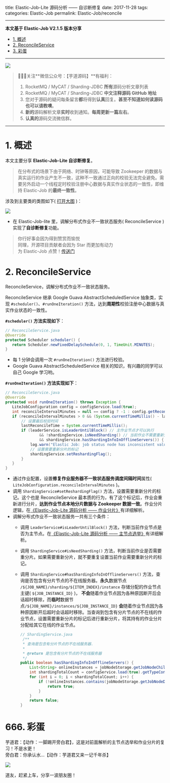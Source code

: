 title: Elastic-Job-Lite 源码分析 —— 自诊断修复
date: 2017-11-28
tags:
categories: Elastic-Job
permalink: Elastic-Job/reconcile

-------

**本文基于 Elastic-Job V2.1.5 版本分享**

- [1. 概述](#)
- [2. ReconcileService](#)
- [3. 彩蛋](#)

-------

![](http://www.yunai.me/images/common/wechat_mp_2017_07_31.jpg)

> 🙂🙂🙂关注**微信公众号：【芋道源码】**有福利：  
> 1. RocketMQ / MyCAT / Sharding-JDBC **所有**源码分析文章列表  
> 2. RocketMQ / MyCAT / Sharding-JDBC **中文注释源码 GitHub 地址**  
> 3. 您对于源码的疑问每条留言**都**将得到**认真**回复。**甚至不知道如何读源码也可以请教噢**。  
> 4. **新的**源码解析文章**实时**收到通知。**每周更新一篇左右**。  
> 5. **认真的**源码交流微信群。

-------

# 1. 概述

本文主要分享 **Elastic-Job-Lite 自诊断修复**。

> 在分布式的场景下由于网络、时钟等原因，可能导致 Zookeeper 的数据与真实运行的作业产生不一致，这种不一致通过正向的校验无法完全避免。需要另外启动一个线程定时校验注册中心数据与真实作业状态的一致性，即维持 Elastic-Job 的**最终一致性**。

涉及到主要类的类图如下( [打开大图](http://www.yunai.me/images/Elastic-Job/2017_11_28/01.png) )：

![](http://www.yunai.me/images/Elastic-Job/2017_11_28/01.png)

* 在 Elastic-Job-lite 里，调解分布式作业不一致状态服务( ReconcileService ) 实现了**自诊断修复**功能。

> 你行好事会因为得到赞赏而愉悦  
> 同理，开源项目贡献者会因为 Star 而更加有动力  
> 为 Elastic-Job 点赞！[传送门](https://github.com/dangdangdotcom/elastic-job/stargazers)

# 2. ReconcileService

ReconcileService，调解分布式作业不一致状态服务。

ReconcileService 继承 Google Guava AbstractScheduledService 抽象类，实现 `#scheduler()`、`#runOneIteration()` 方法，达到**周期性**校验注册中心数据与真实作业状态的一致性。

**`#scheduler()` 方法实现如下**：

```Java
// ReconcileService.java
@Override
protected Scheduler scheduler() {
   return Scheduler.newFixedDelaySchedule(0, 1, TimeUnit.MINUTES);
}
```

* 每 1 分钟会调用一次 `#runOneIteration()` 方法进行校验。
* Google Guava AbstractScheduledService 相关的知识，有兴趣的同学可以自己 Google 学习哟。

**`#runOneIteration()` 方法实现如下**：

```Java
// ReconcileService.java
@Override
protected void runOneIteration() throws Exception {
   LiteJobConfiguration config = configService.load(true);
   int reconcileIntervalMinutes = null == config ? -1 : config.getReconcileIntervalMinutes();
   if (reconcileIntervalMinutes > 0 && (System.currentTimeMillis() - lastReconcileTime >= reconcileIntervalMinutes * 60 * 1000)) { // 校验是否达到校验周期
       // 设置最后校验时间
       lastReconcileTime = System.currentTimeMillis();
       if (leaderService.isLeaderUntilBlock() // 主作业节点才可以执行
               && !shardingService.isNeedSharding() // 当前作业不需要重新分片
               && shardingService.hasShardingInfoInOfflineServers()) { // 查询是包含有分片节点的不在线服务器
           log.warn("Elastic Job: job status node has inconsistent value,start reconciling...");
           // 设置需要重新分片的标记
           shardingService.setReshardingFlag();
       }
   }
}
```

* 通过作业配置，设置**修复作业服务器不一致状态服务调度间隔时间**属性( `LiteJobConfiguration.reconcileIntervalMinutes` )。
* 调用 `ShardingService#setReshardingFlag()` 方法，设置需要重新分片的标记。这个也是 ReconcileService 最本质的行为，有了这个标记后，作业会重新进行分片，**达到作业节点本地分片数据与 Zookeeper 数据一致**。作业分片逻辑，在[《Elastic-Job-Lite 源码分析 —— 作业分片》](http://www.yunai.me/Elastic-Job/job-sharding/?self)有详细解析。
* 调解分布式作业不一致状态服务一共有三个条件：
    * 调用 `LeaderService#isLeaderUntilBlock()` 方法，判断当前作业节点是否为主节点。在[《Elastic-Job-Lite 源码分析 —— 主节点选举》](http://www.yunai.me/Elastic-Job/election/?self)有详细解析。
    * 调用 `ShardingService#isNeedSharding()` 方法，判断当前作业是否需要重分片。如果需要重新分片，就不要重复设置当前作业需要重新分片的标记。
    * 调用 `ShardingService#hasShardingInfoInOfflineServers()` 方法，查询是否包含有分片节点的不在线服务器。**永久**数据节点 `/${JOB_NAME}/sharding/${ITEM_INDEX}/instance` 存储分配的作业节点主键( `${JOB_INSTANCE_ID}` )， **不会**随着作业节点因为各种原因断开后会话超时移除，而**临时**数据节点`/${JOB_NAME}/instances/${JOB_INSTANCE_ID}` **会**随着作业节点因为各种原因断开后超时会话超时移除。当查询到包含有分片节点的不在线的作业节点，设置需要重新分片的标记后进行重新分片，将其持有的作业分片分配给其它在线的作业节点。

        ```Java
        // ShardingService.java
         /**
         * 查询是包含有分片节点的不在线服务器.
         * 
         * @return 是包含有分片节点的不在线服务器
         */
        public boolean hasShardingInfoInOfflineServers() {
            List<String> onlineInstances = jobNodeStorage.getJobNodeChildrenKeys(InstanceNode.ROOT); // `/${JOB_NAME}/instances/${JOB_INSTANCE_ID}`
            int shardingTotalCount = configService.load(true).getTypeConfig().getCoreConfig().getShardingTotalCount();
            for (int i = 0; i < shardingTotalCount; i++) {
                if (!onlineInstances.contains(jobNodeStorage.getJobNodeData(ShardingNode.getInstanceNode(i)))) { // `/${JOB_NAME}/sharding/${ITEM_INDEX}/instance`
                    return true;
                }
            }
            return false;
        }
        ```

# 666. 彩蛋

芋道君：【动作：一脚踢开旁白君】，这是对前面解析的主节点选举和作业分片的复习！不是水更！  
旁白君：你承认水...【动作：芋道君又来一记千年杀】

![](http://www.yunai.me/images/Elastic-Job/2017_11_28/02.png)

道友，赶紧上车，分享一波朋友圈！


